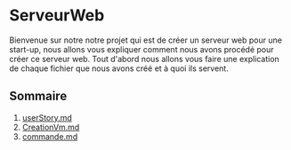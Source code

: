 # ServeurWeb

Bienvenue sur notre notre projet qui est de créer un serveur web pour une start-up, nous allons vous expliquer comment nous avons procédé pour créer ce serveur web.
Tout d'abord nous allons vous faire une explication de chaque fichier que nous avons créé et à quoi ils servent.

## Sommaire
1. [userStory.md](./userStory.md)
2. [CreationVm.md](./CreationVm.md)
3. [commande.md](./commande.md)
